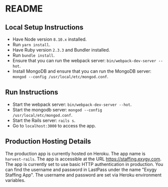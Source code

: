 # README

## Local Setup Instructions

- Have Node version `8.10.x` installed.
- Run `yarn install`.
- Have Ruby version `2.3.3` and Bundler installed.
- Run `bundle install`.
- Ensure that you can run the webpack server: `bin/webpack-dev-server --hot`.
- Install MongoDB and ensure that you can run the MongoDB server: `mongod --config /usr/local/etc/mongod.conf`.

## Run Instructions

- Start the webpack server: `bin/webpack-dev-server --hot`.
- Start the mongodb server: `mongod --config /usr/local/etc/mongod.conf`.
- Start the Rails server: `rails s`.
- Go to `localhost:3000` to access the app.

## Production Hosting Details

The production app is currently hosted on Heroku. The app name is `harvest-rails`. The app is accessible at the URL https://staffing.exygy.com. The app is currently set to use basic HTTP authentication in production. You can find the username and password in LastPass under the name "Exygy Staffing App". The username and password are set via Heroku environment variables.
